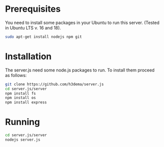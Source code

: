 # Prerequisites

You need to install some packages in your Ubuntu to run this server. (Tested in Ubuntu LTS v. 16 and 18).

```bash
sudo apt-get install nodejs npm git
```

# Installation

The server.js need some node.js packages to run.
To install them proceed as follows:

```bash
git clone https://github.com/h3dema/server.js
cd server.js/server
npm install fs
npm install os
npm install express
```

# Running

```bash
cd server.js/server
nodejs server.js
```
